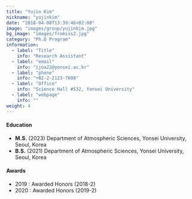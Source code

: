 ```yaml
---
title: "Yujin Kim"
nickname: "yujinkim"
date: "2018-04-08T13:39:46+02:00"
image: "images/group/yujinkim.jpg"
bg_image: "images/fromiss2.jpg"
category: "Ph.D Program"
information:
  - label: "Title"
    info: "Research Assistant"
  - label: "email"
    info: "ijoa22@yonsei.ac.kr"
  - label: "phone"
    info: "+82-2-2123-7608"
  - label: "Office"
    info: "Science Hall #532, Yonsei University"
  - label: "webpage"
    info: ""
weight: 4
---
```


#### Education
+ **M.S.** (2023) Department of Atmospheric Sciences, Yonsei University, Seoul, Korea
+ **B.S.** (2021) Department of Atmospheric Sciences, Yonsei University, Seoul, Korea

#### Awards
+ 2019 : Awarded Honors (2018-2)
+ 2020 : Awarded Honors (2019-2)
